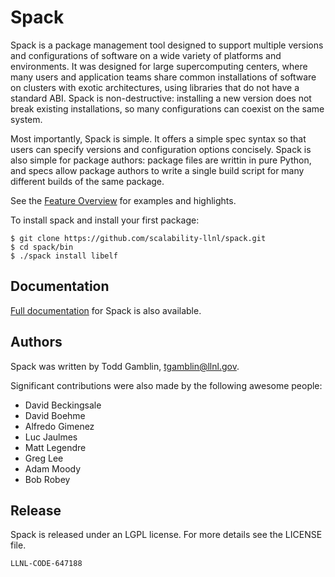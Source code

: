 Spack
===========

Spack is a package management tool designed to support multiple
versions and configurations of software on a wide variety of platforms
and environments. It was designed for large supercomputing centers,
where many users and application teams share common installations of
software on clusters with exotic architectures, using libraries that
do not have a standard ABI. Spack is non-destructive: installing a new
version does not break existing installations, so many configurations
can coexist on the same system.

Most importantly, Spack is simple. It offers a simple spec syntax so
that users can specify versions and configuration options
concisely. Spack is also simple for package authors: package files are
writtin in pure Python, and specs allow package authors to write a
single build script for many different builds of the same package.

See the
[Feature Overview](http://scalability-llnl.github.io/spack/features.html)
for examples and highlights.

To install spack and install your first package:

    $ git clone https://github.com/scalability-llnl/spack.git
    $ cd spack/bin
    $ ./spack install libelf

Documentation
----------------

[Full documentation](http://scalability-llnl.github.io/spack)
for Spack is also available.

Authors
----------------
Spack was written by Todd Gamblin, tgamblin@llnl.gov.

Significant contributions were also made by the following awesome
people:

  * David Beckingsale
  * David Boehme
  * Alfredo Gimenez
  * Luc Jaulmes
  * Matt Legendre
  * Greg Lee
  * Adam Moody
  * Bob Robey

Release
----------------
Spack is released under an LGPL license.  For more details see the
LICENSE file.

``LLNL-CODE-647188``
